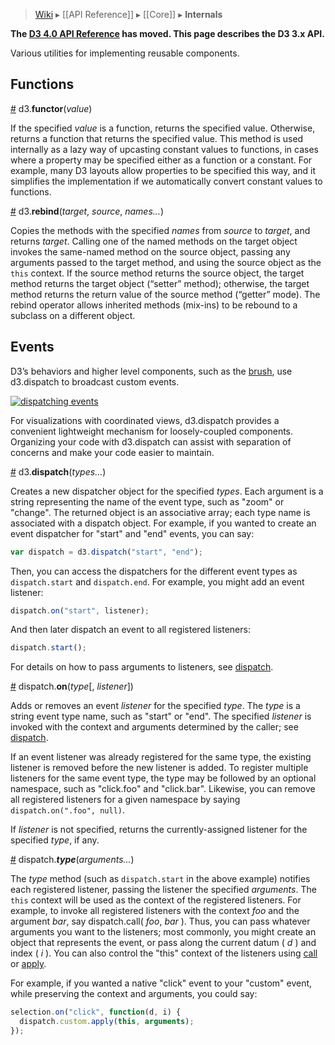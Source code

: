 > [Wiki](Home) ▸ [[API Reference]] ▸ [[Core]] ▸ **Internals**

**The [D3 4.0 API Reference](https://github.com/d3/d3/blob/master/API.md) has moved. This page describes the D3 3.x API.**

Various utilities for implementing reusable components.

## Functions

<a name="functor" href="Internals#functor">#</a> d3.<b>functor</b>(<i>value</i>)

If the specified *value* is a function, returns the specified value. Otherwise, returns a function that returns the specified value. This method is used internally as a lazy way of upcasting constant values to functions, in cases where a property may be specified either as a function or a constant. For example, many D3 layouts allow properties to be specified this way, and it simplifies the implementation if we automatically convert constant values to functions.

<a name="rebind" href="Internals#rebind">#</a> d3.<b>rebind</b>(<i>target</i>, <i>source</i>, <i>names…</i>)

Copies the methods with the specified *names* from *source* to *target*, and returns *target*. Calling one of the named methods on the target object invokes the same-named method on the source object, passing any arguments passed to the target method, and using the source object as the `this` context. If the source method returns the source object, the target method returns the target object (“setter” method); otherwise, the target method returns the return value of the source method (“getter” mode). The rebind operator allows inherited methods (mix-ins) to be rebound to a subclass on a different object.

## Events

D3’s behaviors and higher level components, such as the [brush](SVG-Controls#brush), use d3.dispatch to broadcast custom events.

[![dispatching events](http://bl.ocks.org/mbostock/raw/5872848/thumbnail.png)](http://bl.ocks.org/mbostock/5872848)

For visualizations with coordinated views, d3.dispatch provides a convenient lightweight mechanism for loosely-coupled components. Organizing your code with d3.dispatch can assist with separation of concerns and make your code easier to maintain.

<a name="d3_dispatch" href="Internals#d3_dispatch">#</a> d3.<b>dispatch</b>(<i>types…</i>)

Creates a new dispatcher object for the specified *types*. Each argument is a string representing the name of the event type, such as "zoom" or "change". The returned object is an associative array; each type name is associated with a dispatch object. For example, if you wanted to create an event dispatcher for "start" and "end" events, you can say:

```javascript
var dispatch = d3.dispatch("start", "end");
```

Then, you can access the dispatchers for the different event types as `dispatch.start` and `dispatch.end`. For example, you might add an event listener:

```javascript
dispatch.on("start", listener);
```

And then later dispatch an event to all registered listeners:

```javascript
dispatch.start();
```

For details on how to pass arguments to listeners, see [dispatch](#dispatch).

<a name="dispatch_on" href="Internals#dispatch_on">#</a> dispatch.<b>on</b>(<i>type</i>[, <i>listener</i>])

Adds or removes an event *listener* for the specified *type*. The *type* is a string event type name, such as "start" or "end".  The specified *listener* is invoked with the context and arguments determined by the caller; see [dispatch](#dispatch).

If an event listener was already registered for the same type, the existing listener is removed before the new listener is added. To register multiple listeners for the same event type, the type may be followed by an optional namespace, such as "click.foo" and "click.bar". Likewise, you can remove all registered listeners for a given namespace by saying `dispatch.on(".foo", null)`.

If *listener* is not specified, returns the currently-assigned listener for the specified *type*, if any.

<a name="dispatch" href="Internals#dispatch">#</a> dispatch.<b>*type*</b>(<i>arguments…</i>)

The *type* method (such as `dispatch.start` in the above example) notifies each registered listener, passing the listener the specified *arguments*. The `this` context will be used as the context of the registered listeners. For example, to invoke all registered listeners with the context *foo* and the argument *bar*, say dispatch.call( *foo*, *bar* ). Thus, you can pass whatever arguments you want to the listeners; most commonly, you might create an object that represents the event, or pass along the current datum ( *d* ) and index ( *i* ). You can also control the "this" context of the listeners using [call](https://developer.mozilla.org/en/JavaScript/Reference/Global_Objects/Function/Call) or [apply](https://developer.mozilla.org/en/JavaScript/Reference/Global_Objects/Function/Apply).

For example, if you wanted a native "click" event to your "custom" event, while preserving the context and arguments, you could say:

```javascript
selection.on("click", function(d, i) {
  dispatch.custom.apply(this, arguments);
});
```
